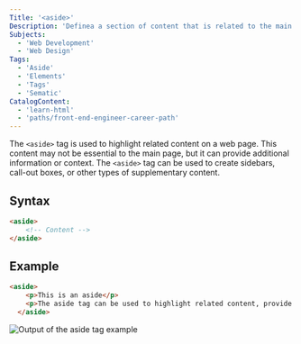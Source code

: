```yaml
---
Title: '<aside>'
Description: 'Definea a section of content that is related to the main content of the web page, but is not essential to it.'
Subjects:
  - 'Web Development'
  - 'Web Design'
Tags:
  - 'Aside'
  - 'Elements'
  - 'Tags'
  - 'Sematic'
CatalogContent:
  - 'learn-html'
  - 'paths/front-end-engineer-career-path'
---
```


The `<aside>` tag is used to highlight related content on a web page. This content may not be essential to the main page, but it can provide additional information or context. The `<aside>` tag can be used to create sidebars, call-out boxes, or other types of supplementary content.

## Syntax

```html
<aside>
    <!-- Content -->
</aside>
```

## Example

```html
<aside>
    <p>This is an aside</p>
    <p>The aside tag can be used to highlight related content, provide additional information, or create call-out boxes.</p>
  </aside>
```

![Output of the aside tag example](https://raw.githubusercontent.com/Codecademy/docs/main/media/html-aside-example.png)
